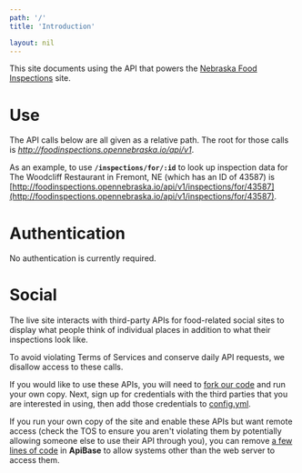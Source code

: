 ```yaml
---
path: '/'
title: 'Introduction'

layout: nil
---
```


This site documents using the API that powers the 
[Nebraska Food Inspections](http://foodinspections.opennebraska.io) site.

# Use

The API calls below are all given as a relative path. The root for those calls is 
*http://foodinspections.opennebraska.io/api/v1*.

As an example, to use **`/inspections/for/:id`** to look up inspection data for The Woodcliff 
Restaurant in Fremont, NE (which has an ID of 43587) is 
[http://foodinspections.opennebraska.io/api/v1/inspections/for/43587](http://foodinspections.opennebraska.io/api/v1/inspections/for/43587).

# Authentication

No authentication is currently required.

# Social

The live site interacts with third-party APIs for food-related social sites to 
display what people think of individual places in addition to what their inspections 
look like.

To avoid violating Terms of Services and conserve daily API requests, we disallow 
access to these calls.

If you would like to use these APIs, you will need to 
[fork our code](https://github.com/rnelson/ne_state_restaurant_inspections/fork) 
and run your own copy. Next, sign up for credentials with the third parties that you 
are interested in using, then add those credentials to 
[config.yml](https://github.com/rnelson/ne_state_restaurant_inspections/blob/master/config/config.yml.example).

If you run your own copy of the site and enable these APIs but want remote access (check 
the TOS to ensure you aren't violating them by potentially allowing someone else to use 
their API through you), you can remove 
[a few lines of code](https://github.com/rnelson/ne_state_restaurant_inspections/blob/c02021885742cdbdb06dc0cf32d06cdb91875499/api/apibase.rb#L22-L25) 
in **ApiBase** to allow systems other than the web server to access them.